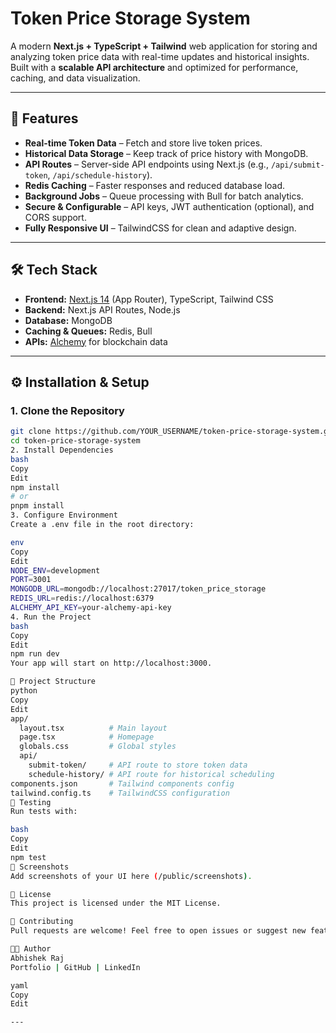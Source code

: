 # Token Price Storage System

A modern **Next.js + TypeScript + Tailwind** web application for storing and analyzing token price data with real-time updates and historical insights.  
Built with a **scalable API architecture** and optimized for performance, caching, and data visualization.

---

## 🚀 **Features**
- **Real-time Token Data** – Fetch and store live token prices.
- **Historical Data Storage** – Keep track of price history with MongoDB.
- **API Routes** – Server-side API endpoints using Next.js (e.g., `/api/submit-token`, `/api/schedule-history`).
- **Redis Caching** – Faster responses and reduced database load.
- **Background Jobs** – Queue processing with Bull for batch analytics.
- **Secure & Configurable** – API keys, JWT authentication (optional), and CORS support.
- **Fully Responsive UI** – TailwindCSS for clean and adaptive design.

---

## 🛠 **Tech Stack**
- **Frontend:** [Next.js 14](https://nextjs.org/) (App Router), TypeScript, Tailwind CSS
- **Backend:** Next.js API Routes, Node.js
- **Database:** MongoDB
- **Caching & Queues:** Redis, Bull
- **APIs:** [Alchemy](https://www.alchemy.com/) for blockchain data

---

## ⚙️ **Installation & Setup**
### **1. Clone the Repository**
```bash
git clone https://github.com/YOUR_USERNAME/token-price-storage-system.git
cd token-price-storage-system
2. Install Dependencies
bash
Copy
Edit
npm install
# or
pnpm install
3. Configure Environment
Create a .env file in the root directory:

env
Copy
Edit
NODE_ENV=development
PORT=3001
MONGODB_URL=mongodb://localhost:27017/token_price_storage
REDIS_URL=redis://localhost:6379
ALCHEMY_API_KEY=your-alchemy-api-key
4. Run the Project
bash
Copy
Edit
npm run dev
Your app will start on http://localhost:3000.

📁 Project Structure
python
Copy
Edit
app/
  layout.tsx          # Main layout
  page.tsx            # Homepage
  globals.css         # Global styles
  api/
    submit-token/     # API route to store token data
    schedule-history/ # API route for historical scheduling
components.json       # Tailwind components config
tailwind.config.ts    # TailwindCSS configuration
🧪 Testing
Run tests with:

bash
Copy
Edit
npm test
📸 Screenshots
Add screenshots of your UI here (/public/screenshots).

📜 License
This project is licensed under the MIT License.

🤝 Contributing
Pull requests are welcome! Feel free to open issues or suggest new features.

👨‍💻 Author
Abhishek Raj
Portfolio | GitHub | LinkedIn

yaml
Copy
Edit

---
